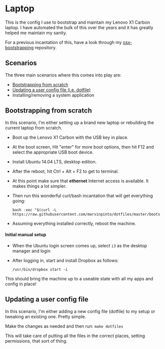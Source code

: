 # Laptop

This is the config I use to bootstrap and maintain my Lenovo X1 Carbon laptop.
I have automated the bulk of this over the years and it has greatly helped me
maintain my sanity.

For a previous incantation of this, have a look through my
[osx-bootstrapping](https://github.com/marvinpinto/osx-bootstrapping)
repository.

## Scenarios

The three main scenarios where this comes into play are:

- [Bootstrapping from scratch](#bootstrapping-from-scratch)
- [Updating a user config file (i.e. dotfile)](#updating-a-user-config-file)
- Installing/removing a system application


## Bootstrapping from scratch

In this scenario, I'm either setting up a brand new laptop or rebuilding the
current laptop from scratch.

- Boot up the Lenovo X1 Carbon with the USB key in place.

- At the boot screen, Hit "enter" for more boot options, then hit F12 and
select the appropriate USB boot device.

- Install Ubuntu 14.04 LTS, desktop edition.

- After the reboot, hit Ctrl + Alt + F2 to get to terminal.

- At this point make sure that **ethernet** Internet access is available. It
makes things a lot simpler.

- Then run this wonderful curl/bash incantation that will get everything going:
  ```
  bash -xec "$(curl -L https://raw.githubusercontent.com/marvinpinto/dotfiles/master/bootstrap.sh)"
  ```

- Assuming everything installed correctly, reboot the machine.

#### Initial manual setup

- When the Ubuntu login screen comes up, select `i3` as the desktop manager and
login

- After logging in, start and install Dropbox as follows:
  ```
  /usr/bin/dropbox start -i
  ```

This should bring the machine up to a useable state with all my apps and config
in place!


## Updating a user config file

In this scenario, I'm either adding a new config file (dotfile) to my setup or
tweaking an existing one. Pretty simple.

Make the changes as needed and then run: `make dotfiles`

This will take care of putting all the files in the correct places, setting
permissions, that sort of thing.
